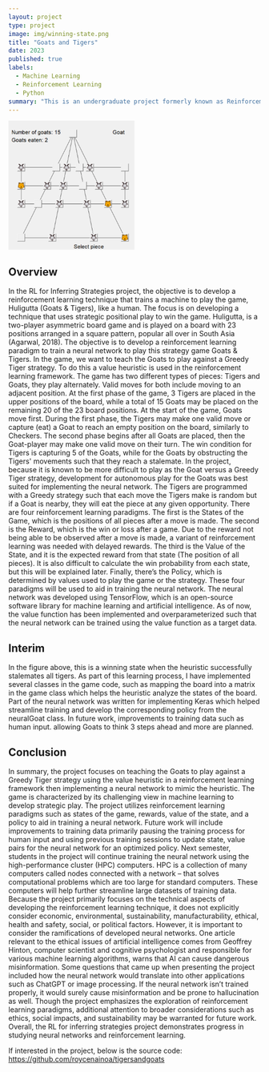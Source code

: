 ```yaml
---
layout: project
type: project
image: img/winning-state.png
title: "Goats and Tigers"
date: 2023
published: true
labels:
  - Machine Learning
  - Reinforcement Learning
  - Python
summary: "This is an undergraduate project formerly known as Reinforcement Learning for Inferring Strageies that develops a reinforcement learning technique that trains a machine to play a board game known as Huligutta (Goats & Tigers)."
---
```

<img class="img-fluid" src="../img/winning-state.png" style="width: 50%; height: auto;">

## Overview

In the RL for Inferring Strategies project, the objective is to develop a reinforcement learning technique that trains a machine to play the game, Huligutta (Goats & Tigers), like a human. The focus is on developing a technique that uses strategic positional play to win the game. Huligutta, is a two-player asymmetric board game and is played on a board with 23 positions arranged in a square pattern, popular all over in South Asia (Agarwal, 2018). The objective is to develop a reinforcement learning paradigm to train a neural network to play this strategy game Goats & Tigers. In the game, we want to teach the Goats to play against a Greedy Tiger strategy. To do this a value heuristic is used in the reinforcement learning framework. 
The game has two different types of pieces: Tigers and Goats, they play alternately. Valid moves for both include moving to an adjacent position. At the first phase of the game, 3 Tigers are placed in the upper positions of the board, while a total of 15 Goats may be placed on the remaining 20 of the 23 board positions. At the start of the game, Goats move first. During the first phase, the Tigers may make one valid move or capture (eat) a Goat to reach an empty position on the board, similarly to Checkers. The second phase begins after all Goats are placed, then the Goat-player may make one valid move on their turn. The win condition for Tigers is capturing 5 of the Goats, while for the Goats by obstructing the Tigers' movements such that they reach a stalemate. In the project, because it is known to be more difficult to play as the Goat versus a Greedy Tiger strategy, development for autonomous play for the Goats was best suited for implementing the neural network. The Tigers are programmed with a Greedy strategy such that each move the Tigers make is random but if a Goat is nearby, they will eat the piece at any given opportunity.
There are four reinforcement learning paradigms. The first is the States of the Game, which is the positions of all pieces after a move is made. The second is the Reward, which is the win or loss after a game. Due to the reward not being able to be observed after a move is made, a variant of reinforcement learning was needed with delayed rewards. The third is the Value of the State, and it is the expected reward from that state (The position of all pieces). It is also difficult to calculate the win probability from each state, but this will be explained later. Finally, there’s the Policy, which is determined by values used to play the game or the strategy. These four paradigms will be used to aid in training the neural network. The neural network was developed using TensorFlow, which is an open-source software library for machine learning and artificial intelligence. As of now, the value function has been implemented and overparameterized such that the neural network can be trained using the value function as a target data.

## Interim

In the figure above, this is a winning state when the heuristic successfully stalemates all tigers. As part of this learning process, I have implemented several classes in the game code, such as mapping the board into a matrix in the game class which helps the heuristic analyze the states of the board. Part of the neural network was written for implementing Keras which helped streamline training and develop the corresponding policy from the neuralGoat class. In future work, improvements to training data such as human input. allowing Goats to think 3 steps ahead and more are planned.

## Conclusion

In summary, the project focuses on teaching the Goats to play against a Greedy Tiger strategy using the value heuristic in a reinforcement learning framework then implementing a neural network to mimic the heuristic. The game is characterized by its challenging view in machine learning to develop strategic play. The project utilizes reinforcement learning paradigms such as states of the game, rewards, value of the state, and a policy to aid in training a neural network. Future work will include improvements to training data primarily pausing the training process for human input and using previous training sessions to update state, value pairs for the neural network for an optimized policy. Next semester, students in the project will continue training the neural network using the high-performance cluster (HPC) computers. HPC is a collection of many computers called nodes connected with a network – that solves computational problems which are too large for standard computers. These computers will help further streamline large datasets of training data.
Because the project primarily focuses on the technical aspects of developing the reinforcement learning technique, it does not explicitly consider economic, environmental, sustainability, manufacturability, ethical, health and safety, social, or political factors. However, it is important to consider the ramifications of developed neural networks.  One article relevant to the ethical issues of artificial intelligence comes from Geoffrey Hinton, computer scientist and cognitive psychologist and responsible for various machine learning algorithms, warns that AI can cause dangerous misinformation. Some questions that came up when presenting the project included how the neural network would translate into other applications such as ChatGPT or image processing. If the neural network isn’t trained properly, it would surely cause misinformation and be prone to hallucination as well. Though the project emphasizes the exploration of reinforcement learning paradigms, additional attention to broader considerations such as ethics, social impacts, and sustainability may be warranted for future work. Overall, the RL for inferring strategies project demonstrates progress in studying neural networks and reinforcement learning.

If interested in the project, below is the source code:
https://github.com/roycenainoa/tigersandgoats
